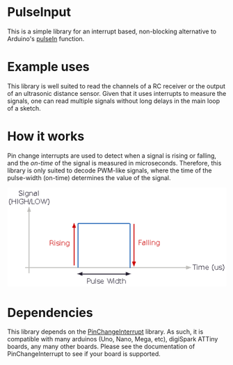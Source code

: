 # PulseInput
This is a simple library for an interrupt based, non-blocking alternative to Arduino's [pulseIn](https://reference.arduino.cc/reference/cs/language/functions/advanced-io/pulsein/) function. 

# Example uses
This library is well suited to read the channels of a RC receiver or the output of an ultrasonic distance sensor. Given that it uses interrupts to measure the signals, one can read multiple signals without long delays in the main loop of a sketch.  

# How it works
Pin change interrupts are used to detect when a signal is rising or falling, and the _on-time_ of the signal is measured in microseconds. Therefore, this library is only suited to decode PWM-like signals, where the time of the pulse-width (on-time) determines the value of the signal.

![image](diagram.png)

# Dependencies
This library depends on the [PinChangeInterrupt](https://github.com/NicoHood/PinChangeInterrupt) library. As such, it is compatible with many arduinos (Uno, Nano, Mega, etc), digiSpark ATTiny boards, any many other boards. Please see the documentation of PinChangeInterrupt to see if your board is supported.

